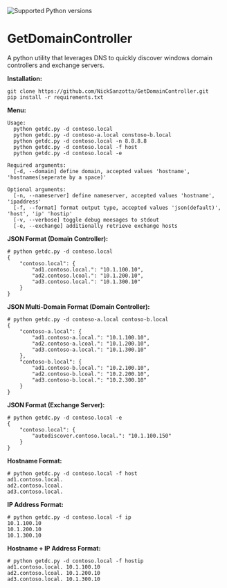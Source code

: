 ![Supported Python versions](https://img.shields.io/badge/python-3.7-green.svg)

# GetDomainController
A python utility that leverages DNS to quickly discover windows domain controllers and exchange servers.

**Installation:**

    git clone https://github.com/NickSanzotta/GetDomainController.git
    pip install -r requirements.txt
    
**Menu:**
```
Usage:
  python getdc.py -d contoso.local
  python getdc.py -d contoso-a.local constoso-b.local
  python getdc.py -d contoso.local -n 8.8.8.8
  python getdc.py -d contoso.local -f host
  python getdc.py -d contoso.local -e

Required arguments:
  [-d, --domain] define domain, accepted values 'hostname', 'hostnames(seperate by a space)'

Optional arguments:
  [-n, --nameserver] define nameserver, accepted values 'hostname', 'ipaddress'
  [-f, --format] format output type, accepted values 'json(default)', 'host', 'ip' 'hostip'
  [-v, --verbose] toggle debug meesages to stdout
  [-e, --exchange] additionally retrieve exchange hosts
```

**JSON Format (Domain Controller):**
```
# python getdc.py -d contoso.local
{
    "contoso.local": {
        "ad1.contoso.local.": "10.1.100.10",
        "ad2.contoso.lcoal.": "10.1.200.10",
        "ad3.contoso.local.": "10.1.300.10"
    }
}
```

**JSON Multi-Domain Format (Domain Controller):**
```
# python getdc.py -d contoso-a.local contoso-b.local
{
    "contoso-a.local": {
        "ad1.contoso-a.local.": "10.1.100.10",
        "ad2.contoso-a.lcoal.": "10.1.200.10",
        "ad3.contoso-a.local.": "10.1.300.10"
    },
    "contoso-b.local": {
        "ad1.contoso-b.local.": "10.2.100.10",
        "ad2.contoso-b.lcoal.": "10.2.200.10",
        "ad3.contoso-b.local.": "10.2.300.10"
    }
}
```

**JSON Format (Exchange Server):**
```
# python getdc.py -d contoso.local -e
{
    "contoso.local": {
        "autodiscover.contoso.local.": "10.1.100.150"
    }
}
```

**Hostname Format:**
```
# python getdc.py -d contoso.local -f host
ad1.contoso.local.
ad2.contoso.lcoal.
ad3.contoso.local.
```

**IP Address Format:**
```
# python getdc.py -d contoso.local -f ip
10.1.100.10
10.1.200.10
10.1.300.10
```

**Hostname + IP Address Format:**
```
# python getdc.py -d contoso.local -f hostip
ad1.contoso.local. 10.1.100.10
ad2.contoso.lcoal. 10.1.200.10
ad3.contoso.local. 10.1.300.10
```
